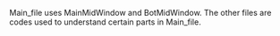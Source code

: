 Main_file uses MainMidWindow and BotMidWindow. The other files are codes used to understand certain parts in Main_file.
